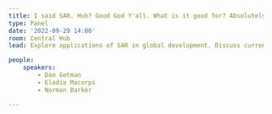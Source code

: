 ```yaml
---
title: I said SAR. Huh? Good God Y'all. What is it good for? Absolutely something.
type: Panel
date: '2022-09-29 14:00'
room: Central Hub
lead: Explore applications of SAR in global development. Discuss current and upcoming SAR missions. Review the state of tools and techniques for working with SAR data.

people:
    speakers:
        - Dan Getman
        - Elodie Macorps
        - Norman Barker

---
```

